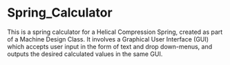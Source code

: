 # Spring_Calculator
This is a spring calculator for a Helical Compression Spring, created as part of a Machine Design Class. It involves a Graphical User Interface (GUI) which accepts user input in the form of text and drop down-menus, and outputs the desired calculated values in the same GUI. 
